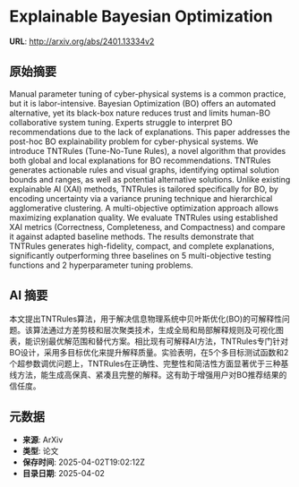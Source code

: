 # Explainable Bayesian Optimization

**URL**: http://arxiv.org/abs/2401.13334v2

## 原始摘要

Manual parameter tuning of cyber-physical systems is a common practice, but
it is labor-intensive. Bayesian Optimization (BO) offers an automated
alternative, yet its black-box nature reduces trust and limits human-BO
collaborative system tuning. Experts struggle to interpret BO recommendations
due to the lack of explanations. This paper addresses the post-hoc BO
explainability problem for cyber-physical systems. We introduce TNTRules
(Tune-No-Tune Rules), a novel algorithm that provides both global and local
explanations for BO recommendations. TNTRules generates actionable rules and
visual graphs, identifying optimal solution bounds and ranges, as well as
potential alternative solutions. Unlike existing explainable AI (XAI) methods,
TNTRules is tailored specifically for BO, by encoding uncertainty via a
variance pruning technique and hierarchical agglomerative clustering. A
multi-objective optimization approach allows maximizing explanation quality. We
evaluate TNTRules using established XAI metrics (Correctness, Completeness, and
Compactness) and compare it against adapted baseline methods. The results
demonstrate that TNTRules generates high-fidelity, compact, and complete
explanations, significantly outperforming three baselines on 5 multi-objective
testing functions and 2 hyperparameter tuning problems.


## AI 摘要

本文提出TNTRules算法，用于解决信息物理系统中贝叶斯优化(BO)的可解释性问题。该算法通过方差剪枝和层次聚类技术，生成全局和局部解释规则及可视化图表，能识别最优解范围和替代方案。相比现有可解释AI方法，TNTRules专门针对BO设计，采用多目标优化来提升解释质量。实验表明，在5个多目标测试函数和2个超参数调优问题上，TNTRules在正确性、完整性和简洁性方面显著优于三种基线方法，能生成高保真、紧凑且完整的解释。这有助于增强用户对BO推荐结果的信任度。

## 元数据

- **来源**: ArXiv
- **类型**: 论文
- **保存时间**: 2025-04-02T19:02:12Z
- **目录日期**: 2025-04-02
